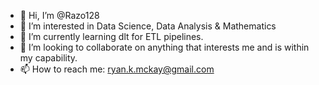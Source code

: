 - 👋 Hi, I’m @Razo128
- 👀 I’m interested in Data Science, Data Analysis & Mathematics
- 🌱 I’m currently learning dlt for ETL pipelines.
- 💞️ I’m looking to collaborate on anything that interests me and is within my capability.
- 📫 How to reach me: ryan.k.mckay@gmail.com

<!---
Razo128/Razo128 is a ✨ special ✨ repository because its `README.md` (this file) appears on your GitHub profile.
You can click the Preview link to take a look at your changes.
--->
